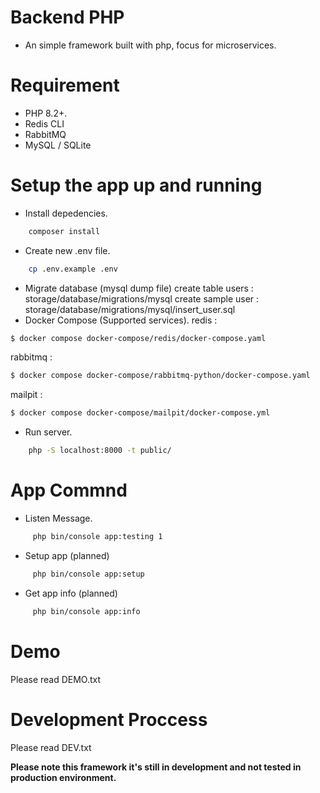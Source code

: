 # Backend PHP
- An simple framework built with php, focus for microservices.

# Requirement
- PHP 8.2+.
- Redis CLI
- RabbitMQ
- MySQL / SQLite

# Setup the app up and running
- Install depedencies.
```bash
    composer install
```
- Create new .env file.
```bash
    cp .env.example .env
```
- Migrate database (mysql dump file)
create table users : storage/database/migrations/mysql
create sample user : storage/database/migrations/mysql/insert_user.sql
- Docker Compose (Supported services).
redis : 
```bash
$ docker compose docker-compose/redis/docker-compose.yaml
```
rabbitmq :
```bash
$ docker compose docker-compose/rabbitmq-python/docker-compose.yaml
```
mailpit :
```bash
$ docker compose docker-compose/mailpit/docker-compose.yml
```
- Run server.
```bash
    php -S localhost:8000 -t public/
```

# App Commnd
- Listen Message.
```bash
     php bin/console app:testing 1
```
- Setup app (planned)
```bash
     php bin/console app:setup
```
- Get app info (planned)
```bash
     php bin/console app:info
```

# Demo
Please read DEMO.txt

# Development Proccess
Please read DEV.txt

**Please note this framework it's still in development and not tested in production environment.**
